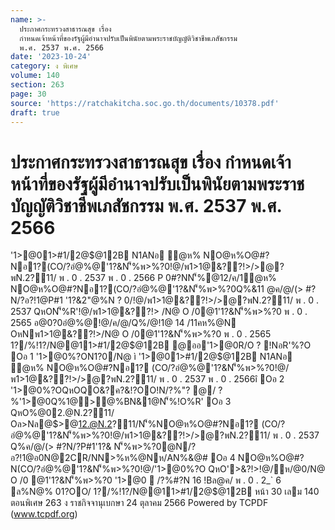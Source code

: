 ```yaml
---
name: >-
  ประกาศกระทรวงสาธารณสุข เรื่อง
  กำหนดเจ้าหน้าที่ของรัฐผู้มีอำนาจปรับเป็นพินัยตามพระราชบัญญัติวิชาชีพเภสัชกรรม
  พ.ศ. 2537 พ.ศ. 2566
date: '2023-10-24'
category: ง พิเศษ
volume: 140
section: 263
page: 30
source: 'https://ratchakitcha.soc.go.th/documents/10378.pdf'
draft: true
---
```


# ประกาศกระทรวงสาธารณสุข เรื่อง กำหนดเจ้าหน้าที่ของรัฐผู้มีอำนาจปรับเป็นพินัยตามพระราชบัญญัติวิชาชีพเภสัชกรรม พ.ศ. 2537 พ.ศ. 2566

'1>@01>#1/2@$@12B N1ANอ ํ@ห% NO@ห%O@#?Nอ1?(CO/?อํ@%@'1?&N'็%พ>%?0!@/พ1>1@&??!>/>@?พN.2?11/ พ . 0 . 2537 พ . 0 . 2566 P 0#?NN'็%@12/ค/1ํ@ห% NO@ห%O@#?Nอ1?(CO/?อํ@%@'1?&N'็%พ>%?0Q%&11 @ค/@/(> #?N/?อ?!1@P#1 '1?&2"@%N ? 0/!@/พ1>1@&??!>/>@?พN.2?11/ พ . 0 . 2537 QหON'็%R'!@/พ1>1@&??!> /N@ O /0@1'1?&N'็%พ>%?0 พ . 0 . 2565 อ@0?0อํ@%@!@/ค/@/Q%/@!1@ 14 /11คห%@N OหNพ1>1@&??!>/N@ O /0@1'1?&N'็%พ>%?0 พ . 0 . 2565 1?/%!1?/N@@11>#1/2@$@12B @ออ'1>@0R/O ? !NอR'%?O Oอ 1 '1>@0%?ON1?0/N@ ì '1>@01>#1/2@$@12B N1ANอ ํ@ห% NO@ห%O@#?Nอ1? (CO/?อํ@%@'1?&N'็%พ>%?0!@/พ1>1@&??!>/>@?พN.2?11/ พ . 0 . 2537 พ . 0 . 2566î Oอ 2 '1>@0%?OQหOQO&?ค?&!?OO!N/?%"? @/ ? %'1>@0Q%1@>@%BN&1@N'็%!O%R' Oอ 3 QหO%@02.@N.2?11/ Oล>Nล@$>@12.@N.2?11/N'็%NO@ห%O@#?Nอ1? (CO/?อํ@%@'1?&N'็%พ>%?0!@/พ1>1@&??!>/>@?พN.2?11/ พ . 0 . 2537 Q%ค/@/(> #?N/?P#1'1?& N'็%พ>%?0@N/?อ?!1@อ0N@2CR/NN>%ห%@Nห/AN%&@# Oอ 4 NO@ห%O@#?N(CO/?อํ@%@'1?&N'็%พ>%?0!@/'1>@0%?O QหO'>&?!>!@/ห/@0/N@ O /0 @1'1?&N'็%พ>%?0 '1>@0  /?%#?N 16 !Bล@ค/ พ . 0 . 2_` 6 ล%N@% 01?OO/ 1?/%!1?/N@@11>#1/2@$@12B หน้า 30 เลม 140 ตอนพิเศษ 263 ง ราชกิจจานุเบกษา 24 ตุลาคม 2566 Powered by TCPDF (www.tcpdf.org)
